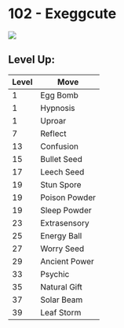 # 102 - Exeggcute
![][102]

## Level Up:

Level | Move
---   | ---
  1   | Egg Bomb
  1   | Hypnosis
  1   | Uproar
  7   | Reflect
 13   | Confusion
 15   | Bullet Seed
 17   | Leech Seed
 19   | Stun Spore
 19   | Poison Powder
 19   | Sleep Powder
 23   | Extrasensory
 25   | Energy Ball
 27   | Worry Seed
 29   | Ancient Power
 33   | Psychic
 35   | Natural Gift
 37   | Solar Beam
 39   | Leaf Storm



[102]: /img/pokemon/102.png
